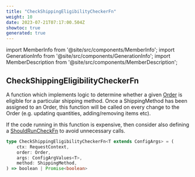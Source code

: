 ```yaml
---
title: "CheckShippingEligibilityCheckerFn"
weight: 10
date: 2023-07-21T07:17:00.504Z
showtoc: true
generated: true
---
```

<!-- This file was generated from the Vendure source. Do not modify. Instead, re-run the "docs:build" script -->
import MemberInfo from '@site/src/components/MemberInfo';
import GenerationInfo from '@site/src/components/GenerationInfo';
import MemberDescription from '@site/src/components/MemberDescription';


## CheckShippingEligibilityCheckerFn

<GenerationInfo sourceFile="packages/core/src/config/shipping-method/shipping-eligibility-checker.ts" sourceLine="123" packageName="@vendure/core" />

A function which implements logic to determine whether a given <a href='/docs/reference/typescript-api/entities/order#order'>Order</a> is eligible for
a particular shipping method. Once a ShippingMethod has been assigned to an Order, this
function will be called on every change to the Order (e.g. updating quantities, adding/removing
items etc).

If the code running in this function is expensive, then consider also defining
a <a href='/docs/reference/typescript-api/shipping/should-run-check-fn#shouldruncheckfn'>ShouldRunCheckFn</a> to avoid unnecessary calls.

```ts title="Signature"
type CheckShippingEligibilityCheckerFn<T extends ConfigArgs> = (
    ctx: RequestContext,
    order: Order,
    args: ConfigArgValues<T>,
    method: ShippingMethod,
) => boolean | Promise<boolean>
```
